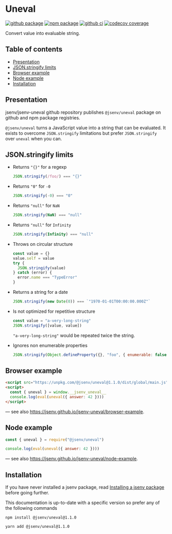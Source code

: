 # Uneval

[![github package](https://img.shields.io/github/package-json/v/jsenv/jsenv-uneval.svg?logo=github&label=package)](https://github.com/jsenv/jsenv-uneval/packages)
[![npm package](https://img.shields.io/npm/v/@jsenv/uneval.svg?logo=npm&label=package)](https://www.npmjs.com/package/@jsenv/uneval)
[![github ci](https://github.com/jsenv/jsenv-uneval/workflows/ci/badge.svg)](https://github.com/jsenv/jsenv-uneval/actions?workflow=ci)
[![codecov coverage](https://codecov.io/gh/jsenv/jsenv-uneval/branch/master/graph/badge.svg)](https://codecov.io/gh/jsenv/jsenv-uneval)

Convert value into evaluable string.

## Table of contents

- [Presentation](#Presentation)
- [JSON.stringify limits](#JSONstringify-limits)
- [Browser example](#Browser-example)
- [Node example](#Node-example)
- [Installation](#Installation)

## Presentation

jsenv/jsenv-uneval github repository publishes `@jsenv/uneval` package on github and npm package registries.

`@jsenv/uneval` turns a JavaScript value into a string that can be evaluated. It exists to overcome `JSON.stringify` limitations but prefer `JSON.stringify` over `uneval` when you can.<br />

## JSON.stringify limits

- Returns `"{}"` for a regexp

  ```js
  JSON.stringify(/foo/) === "{}"
  ```

- Returns `"0"` for `-0`

  ```js
  JSON.stringify(-0) === "0"
  ```

- Returns `"null"` for `NaN`

  ```js
  JSON.stringify(NaN) === "null"
  ```

- Returns `"null"` for `Infinity`

  ```js
  JSON.stringify(Infinity) === "null"
  ```

- Throws on circular structure

  ```js
  const value = {}
  value.self = value
  try {
    JSON.stringify(value)
  } catch (error) {
    error.name === "TypeError"
  }
  ```

- Returns a string for a date

  ```js
  JSON.stringify(new Date(0)) === `"1970-01-01T00:00:00.000Z"`
  ```

- Is not optimized for repetitive structure

  ```js
  const value = "a-very-long-string"
  JSON.stringify([value, value])
  ```

  `"a-very-long-string"` would be repeated twice the string.

- Ignores non enumerable properties

  ```js
  JSON.stringify(Object.defineProperty({}, "foo", { enumerable: false })) === "{}"
  ```

## Browser example

```html
<script src="https://unpkg.com/@jsenv/uneval@1.1.0/dist/global/main.js"></script>
<script>
  const { uneval } = window.__jsenv_uneval__
  console.log(eval(uneval({ answer: 42 })))
</script>
```

— see also https://jsenv.github.io/jsenv-uneval/browser-example.

## Node example

```js
const { uneval } = require("@jsenv/uneval")

console.log(eval(uneval({ answer: 42 })))
```

— see also https://jsenv.github.io/jsenv-uneval/node-example.

## Installation

If you have never installed a jsenv package, read [Installing a jsenv package](https://github.com/jsenv/jsenv-core/blob/master/docs/installing-jsenv-package.md#installing-a-jsenv-package) before going further.

This documentation is up-to-date with a specific version so prefer any of the following commands

```console
npm install @jsenv/uneval@1.1.0
```

```console
yarn add @jsenv/uneval@1.1.0
```
